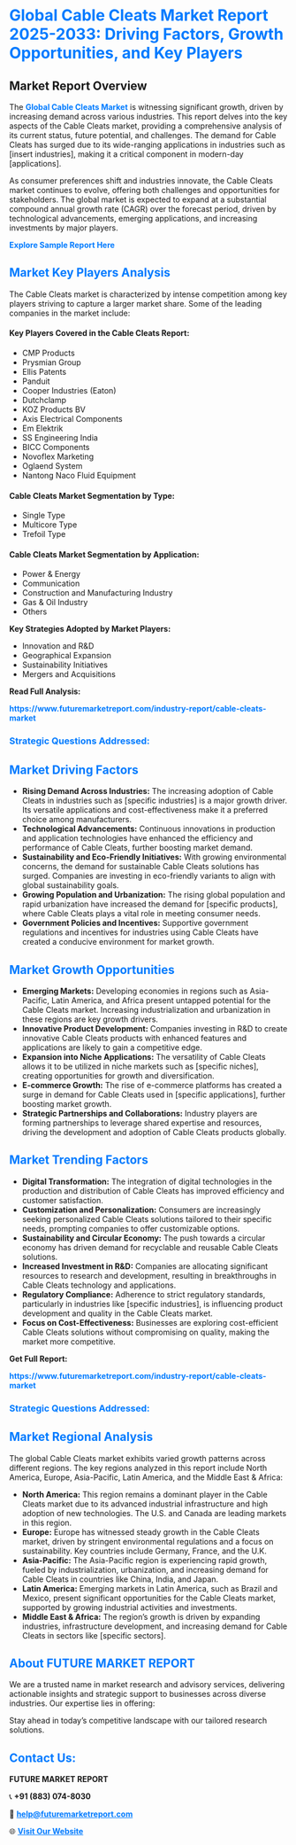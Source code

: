 <h1 style="color: #007BFF;">Global Cable Cleats Market Report 2025-2033: Driving Factors, Growth Opportunities, and Key Players</h1>

<section id="overview">
<h2>Market Report Overview</h2>
<p>The <a href="https://www.futuremarketreport.com/industry-report/cable-cleats-market" style="color: #007BFF; text-decoration: none;"><strong>Global Cable Cleats Market</strong></a> is witnessing significant growth, driven by increasing demand across various industries. This report delves into the key aspects of the Cable Cleats market, providing a comprehensive analysis of its current status, future potential, and challenges. The demand for Cable Cleats has surged due to its wide-ranging applications in industries such as [insert industries], making it a critical component in modern-day [applications].</p>
<p>As consumer preferences shift and industries innovate, the Cable Cleats market continues to evolve, offering both challenges and opportunities for stakeholders. The global market is expected to expand at a substantial compound annual growth rate (CAGR) over the forecast period, driven by technological advancements, emerging applications, and increasing investments by major players.</p>
</section>

<section id="overview">
<p><a href="https://www.futuremarketreport.com/request-sample/reportId=28562" style="color: #007BFF; text-decoration: none;"><strong>Explore Sample Report Here</strong></a></p>
</section>

<section id="key-players">
<h2 style="color: #007BFF;">Market Key Players Analysis</h2>
<p>The Cable Cleats market is characterized by intense competition among key players striving to capture a larger market share. Some of the leading companies in the market include:</p>
<h4>Key Players Covered in the Cable Cleats Report:</h4>
<ul><li>CMP Products</li><li>Prysmian Group</li><li>Ellis Patents</li><li>Panduit</li><li>Cooper Industries (Eaton)</li><li>Dutchclamp</li><li>KOZ Products BV</li><li>Axis Electrical Components</li><li>Em Elektrik</li><li>SS Engineering India</li><li>BICC Components</li><li>Novoflex Marketing</li><li>Oglaend System</li><li>Nantong Naco Fluid Equipment</li></ul>
<h4>Cable Cleats Market Segmentation by Type:</h4>
<ul><li>Single Type</li><li>Multicore Type</li><li>Trefoil Type</li></ul>

<h4>Cable Cleats Market Segmentation by Application:</h4>
<ul><li>Power &amp; Energy</li><li>Communication</li><li>Construction and Manufacturing Industry</li><li>Gas &amp; Oil Industry</li><li>Others</li></ul>
<p><strong>Key Strategies Adopted by Market Players:</strong></p>
<ul>
<li>Innovation and R&D</li>
<li>Geographical Expansion</li>
<li>Sustainability Initiatives</li>
<li>Mergers and Acquisitions</li>
</ul>
</section>

<section>
<p><strong>Read Full Analysis: </strong></p><a href="https://www.futuremarketreport.com/industry-report/cable-cleats-market" style="color: #007BFF; text-decoration: none;"><strong>https://www.futuremarketreport.com/industry-report/cable-cleats-market</strong></a>
<h3 style="color: #007BFF;">Strategic Questions Addressed:</h3>
</section>

<section id="driving-factors">
<h2 style="color: #007BFF;">Market Driving Factors</h2>
<ul>
<li><strong>Rising Demand Across Industries:</strong> The increasing adoption of Cable Cleats in industries such as [specific industries] is a major growth driver. Its versatile applications and cost-effectiveness make it a preferred choice among manufacturers.</li>
<li><strong>Technological Advancements:</strong> Continuous innovations in production and application technologies have enhanced the efficiency and performance of Cable Cleats, further boosting market demand.</li>
<li><strong>Sustainability and Eco-Friendly Initiatives:</strong> With growing environmental concerns, the demand for sustainable Cable Cleats solutions has surged. Companies are investing in eco-friendly variants to align with global sustainability goals.</li>
<li><strong>Growing Population and Urbanization:</strong> The rising global population and rapid urbanization have increased the demand for [specific products], where Cable Cleats plays a vital role in meeting consumer needs.</li>
<li><strong>Government Policies and Incentives:</strong> Supportive government regulations and incentives for industries using Cable Cleats have created a conducive environment for market growth.</li>
</ul>
</section>

<section id="growth-opportunities">
<h2 style="color: #007BFF;">Market Growth Opportunities</h2>
<ul>
<li><strong>Emerging Markets:</strong> Developing economies in regions such as Asia-Pacific, Latin America, and Africa present untapped potential for the Cable Cleats market. Increasing industrialization and urbanization in these regions are key growth drivers.</li>
<li><strong>Innovative Product Development:</strong> Companies investing in R&D to create innovative Cable Cleats products with enhanced features and applications are likely to gain a competitive edge.</li>
<li><strong>Expansion into Niche Applications:</strong> The versatility of Cable Cleats allows it to be utilized in niche markets such as [specific niches], creating opportunities for growth and diversification.</li>
<li><strong>E-commerce Growth:</strong> The rise of e-commerce platforms has created a surge in demand for Cable Cleats used in [specific applications], further boosting market growth.</li>
<li><strong>Strategic Partnerships and Collaborations:</strong> Industry players are forming partnerships to leverage shared expertise and resources, driving the development and adoption of Cable Cleats products globally.</li>
</ul>
</section>

<section id="trending-factors">
<h2 style="color: #007BFF;">Market Trending Factors</h2>
<ul>
<li><strong>Digital Transformation:</strong> The integration of digital technologies in the production and distribution of Cable Cleats has improved efficiency and customer satisfaction.</li>
<li><strong>Customization and Personalization:</strong> Consumers are increasingly seeking personalized Cable Cleats solutions tailored to their specific needs, prompting companies to offer customizable options.</li>
<li><strong>Sustainability and Circular Economy:</strong> The push towards a circular economy has driven demand for recyclable and reusable Cable Cleats solutions.</li>
<li><strong>Increased Investment in R&D:</strong> Companies are allocating significant resources to research and development, resulting in breakthroughs in Cable Cleats technology and applications.</li>
<li><strong>Regulatory Compliance:</strong> Adherence to strict regulatory standards, particularly in industries like [specific industries], is influencing product development and quality in the Cable Cleats market.</li>
<li><strong>Focus on Cost-Effectiveness:</strong> Businesses are exploring cost-efficient Cable Cleats solutions without compromising on quality, making the market more competitive.</li>
</ul>
</section>

<section>
<p><strong>Get Full Report: </strong></p><a href="https://www.futuremarketreport.com/industry-report/cable-cleats-market" style="color: #007BFF; text-decoration: none;"><strong>https://www.futuremarketreport.com/industry-report/cable-cleats-market</strong></a>
<h3 style="color: #007BFF;">Strategic Questions Addressed:</h3>
</section>


<section id="regional-analysis">
<h2 style="color: #007BFF;">Market Regional Analysis</h2>
<p>The global Cable Cleats market exhibits varied growth patterns across different regions. The key regions analyzed in this report include North America, Europe, Asia-Pacific, Latin America, and the Middle East & Africa:</p>
<ul>
<li><strong>North America:</strong> This region remains a dominant player in the Cable Cleats market due to its advanced industrial infrastructure and high adoption of new technologies. The U.S. and Canada are leading markets in this region.</li>
<li><strong>Europe:</strong> Europe has witnessed steady growth in the Cable Cleats market, driven by stringent environmental regulations and a focus on sustainability. Key countries include Germany, France, and the U.K.</li>
<li><strong>Asia-Pacific:</strong> The Asia-Pacific region is experiencing rapid growth, fueled by industrialization, urbanization, and increasing demand for Cable Cleats in countries like China, India, and Japan.</li>
<li><strong>Latin America:</strong> Emerging markets in Latin America, such as Brazil and Mexico, present significant opportunities for the Cable Cleats market, supported by growing industrial activities and investments.</li>
<li><strong>Middle East & Africa:</strong> The region’s growth is driven by expanding industries, infrastructure development, and increasing demand for Cable Cleats in sectors like [specific sectors].</li>
</ul>
</section>

<footer>
<h2 style="color: #007BFF;">About FUTURE MARKET REPORT</h2>
<p>We are a trusted name in market research and advisory services, delivering actionable insights and strategic support to businesses across diverse industries. Our expertise lies in offering:</p>

<p>Stay ahead in today’s competitive landscape with our tailored research solutions.</p>

<h2 style="color: #007BFF;">Contact Us:</h2>
<p><strong>FUTURE MARKET REPORT</strong></p>
<p>📞 <strong>+91 (883) 074-8030</strong></p>
<p>📧 <strong><a href="mailto:help@futuremarketreport.com" style="color: #007BFF;">help@futuremarketreport.com</a></strong></p>
<p>🌐 <strong><a href="https://www.futuremarketreport.com/" style="color: #007BFF;">Visit Our Website</a></strong></p>
</footer>
